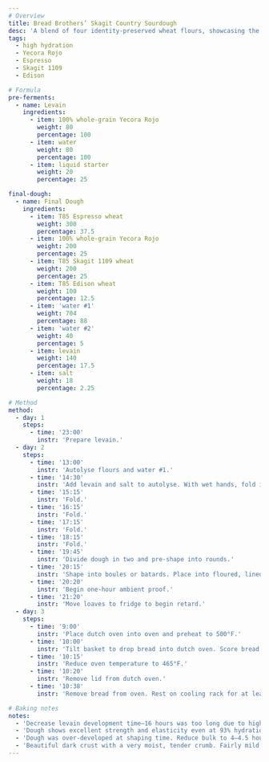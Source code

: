 ```yaml
---
# Overview
title: Bread Brothers’ Skagit Country Sourdough
desc: 'A blend of four identity-preserved wheat flours, showcasing the variety of wheat grown in the coastal Pacific Northwest. Two varieties—Yecora Rojo and Espresso—are high-protein (≈13%), hard wheats, while the other two—Skagit 1109 and Edison—are lower protein (10–11%).'
tags:
  - high hydration
  - Yecora Rojo
  - Espresso
  - Skagit 1109
  - Edison

# Formula
pre-ferments:
  - name: Levain
    ingredients:
      - item: 100% whole-grain Yecora Rojo
        weight: 80
        percentage: 100
      - item: water
        weight: 80
        percentage: 100
      - item: liquid starter
        weight: 20
        percentage: 25

final-dough:
  - name: Final Dough
    ingredients:
      - item: T85 Espresso wheat
        weight: 300
        percentage: 37.5
      - item: 100% whole-grain Yecora Rojo
        weight: 200
        percentage: 25
      - item: T85 Skagit 1109 wheat
        weight: 200
        percentage: 25
      - item: T85 Edison wheat
        weight: 100
        percentage: 12.5
      - item: 'water #1'
        weight: 704
        percentage: 88
      - item: 'water #2'
        weight: 40
        percentage: 5
      - item: levain
        weight: 140
        percentage: 17.5
      - item: salt
        weight: 18
        percentage: 2.25

# Method
method:
  - day: 1
    steps:
      - time: '23:00'
        instr: 'Prepare levain.'
  - day: 2
    steps:
      - time: '13:00'
        instr: 'Autolyse flours and water #1.'
      - time: '14:30'
        instr: 'Add levain and salt to autolyse. With wet hands, fold in bowl 5 rotations.'
      - time: '15:15'
        instr: 'Fold.'
      - time: '16:15'
        instr: 'Fold.'
      - time: '17:15'
        instr: 'Fold.'
      - time: '18:15'
        instr: 'Fold.'
      - time: '19:45'
        instr: 'Divide dough in two and pre-shape into rounds.'
      - time: '20:15'
        instr: 'Shape into boules or batards. Place into floured, lined baskets.'
      - time: '20:20'
        instr: 'Begin one-hour ambient proof.'
      - time: '21:20'
        instr: 'Move loaves to fridge to begin retard.'
  - day: 3
    steps:
      - time: '9:00'
        instr: 'Place dutch oven into oven and preheat to 500°F.'
      - time: '10:00'
        instr: 'Tilt basket to drop bread into dutch oven. Score bread and place in oven.'
      - time: '10:15'
        instr: 'Reduce oven temperature to 465°F.'
      - time: '10:20'
        instr: 'Remove lid from dutch oven.'
      - time: '10:38'
        instr: 'Remove bread from oven. Rest on cooling rack for at least two hours.'

# Baking notes
notes:
  - 'Decrease levain development time—16 hours was too long due to higher hydration and 100% whole grain flour.'
  - 'Dough shows excellent strength and elasticity even at 93% hydration.'
  - 'Dough was over-developed at shaping time. Reduce bulk to 4–4.5 hours.'
  - 'Beautiful dark crust with a very moist, tender crumb. Fairly mild, slightly sour flavor. Limited oven spring and not as open as possible due to over-proofing. But a great start!'
---
```

